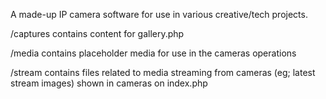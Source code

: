 A made-up IP camera software for use in various creative/tech projects. 

/captures contains content for gallery.php

/media contains placeholder media for use in the cameras operations

/stream contains files related to media streaming from cameras (eg; latest stream images) shown in cameras on index.php